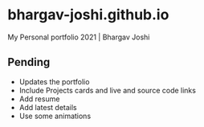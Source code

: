 # bhargav-joshi.github.io
My Personal portfolio 2021 | Bhargav Joshi


## Pending 
- Updates the portfolio
- Include Projects cards and live and source code links
- Add resume
- Add latest details
- Use some animations 

